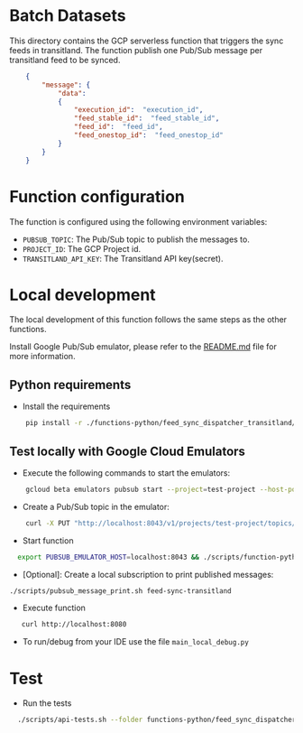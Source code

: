# Batch Datasets
This directory contains the GCP serverless function that triggers the sync feeds in transitland. 
The function publish one Pub/Sub message per transitland feed to be synced.
```json
    {
        "message": {
            "data": 
            {
                "execution_id":  "execution_id",
                "feed_stable_id":  "feed_stable_id",
                "feed_id":  "feed_id",
                "feed_onestop_id":  "feed_onestop_id"
            }            
        }
    }
``` 

# Function configuration
The function is configured using the following environment variables:
- `PUBSUB_TOPIC`: The Pub/Sub topic to publish the messages to.
- `PROJECT_ID`: The GCP Project id.
- `TRANSITLAND_API_KEY`: The Transitland API key(secret).

# Local development
The local development of this function follows the same steps as the other functions.

Install Google Pub/Sub emulator, please refer to the [README.md](../README.md) file for more information.

## Python requirements

- Install the requirements
```bash
    pip install -r ./functions-python/feed_sync_dispatcher_transitland/requirements.txt
```

## Test locally with Google Cloud Emulators

- Execute the following commands to start the emulators:
```bash
    gcloud beta emulators pubsub start --project=test-project --host-port='localhost:8043'
```

- Create a Pub/Sub topic in the emulator:
```bash
    curl -X PUT "http://localhost:8043/v1/projects/test-project/topics/feed-sync-transitland"
```

- Start function
```bash
  export PUBSUB_EMULATOR_HOST=localhost:8043 && ./scripts/function-python-run.sh --function_name feed_sync_dispatcher_transitland
```

- [Optional]: Create a local subscription to print published messages:
```bash
./scripts/pubsub_message_print.sh feed-sync-transitland
```

- Execute function
```bash
   curl http://localhost:8080
```

- To run/debug from your IDE use the file `main_local_debug.py`

# Test
- Run the tests
```bash
  ./scripts/api-tests.sh --folder functions-python/feed_sync_dispatcher_transitland 
```